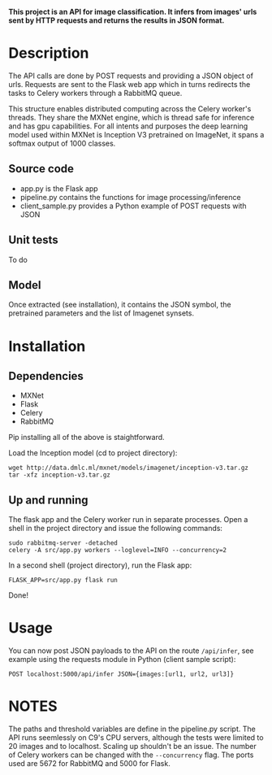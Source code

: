 __This project is an API for image classification.
It infers from images' urls sent by HTTP requests and returns the results in JSON format.__

# Description

The API calls are done by POST requests and providing a JSON object of urls.
Requests are sent to the Flask web app which in turns redirects the tasks to Celery workers through a RabbitMQ queue.

This structure enables distributed computing across the Celery worker's threads. They share the MXNet engine, which is thread safe for inference and has gpu capabilities.
For all intents and purposes the deep learning model used within MXNet is Inception V3 pretrained on ImageNet, it spans a softmax output of 1000 classes.

## Source code
* app.py is the Flask app
* pipeline.py contains the functions for image processing/inference
* client_sample.py provides a Python example of POST requests with JSON

## Unit tests
To do

## Model
Once extracted (see installation), it contains the JSON symbol, the pretrained parameters and the list of Imagenet synsets. 

# Installation

## Dependencies
* MXNet
* Flask
* Celery
* RabbitMQ

Pip installing all of the above is staightforward.

Load the Inception model (cd to project directory):
```
wget http://data.dmlc.ml/mxnet/models/imagenet/inception-v3.tar.gz
tar -xfz inception-v3.tar.gz
```

## Up and running
The flask app and the Celery worker run in separate processes.
Open a shell in the project directory and issue the following commands:
```
sudo rabbitmq-server -detached
celery -A src/app.py workers --loglevel=INFO --concurrency=2
```

In a second shell (project directory), run the Flask app:
```
FLASK_APP=src/app.py flask run
```    
Done!

# Usage
You can now post JSON payloads to the API on the route `/api/infer`, see example using the requests module in Python (client sample script):
```
POST localhost:5000/api/infer JSON={images:[url1, url2, url3]}
```

# NOTES
The paths and threshold variables are define in the pipeline.py script.
The API runs seemlessly on C9's CPU servers, although the tests were limited to 20 images and to localhost. Scaling up shouldn't be an issue.
The number of Celery workers can be changed with the `--concurrency` flag.
The ports used are 5672 for RabbitMQ and 5000 for Flask.